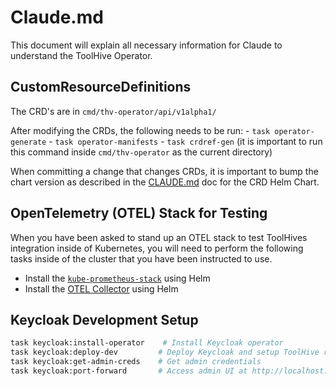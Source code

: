 # Claude.md

This document will explain all necessary information for Claude to understand the ToolHive Operator.

## CustomResourceDefinitions

The CRD's are in `cmd/thv-operator/api/v1alpha1/`

After modifying the CRDs, the following needs to be run:
    - `task operator-generate`
    - `task operator-manifests`
    - `task crdref-gen` (it is important to run this command inside `cmd/thv-operator` as the current directory)

When committing a change that changes CRDs, it is important to bump the chart version as described in the [CLAUDE.md](../../deploy/charts/operator-crds/CLAUDE.md#bumping-crd-chart) doc for the CRD Helm Chart.

## OpenTelemetry (OTEL) Stack for Testing

When you have been asked to stand up an OTEL stack to test ToolHives integration inside of Kubernetes, you will need to perform the following tasks inside of the cluster that you have been instructed to use.

- Install the [`kube-prometheus-stack`](https://github.com/prometheus-community/helm-charts/tree/main/charts/kube-prometheus-stack) using Helm
- Install the [OTEL Collector](https://opentelemetry.io/docs/platforms/kubernetes/helm/collector/) using Helm 

## Keycloak Development Setup

```bash
task keycloak:install-operator    # Install Keycloak operator
task keycloak:deploy-dev         # Deploy Keycloak and setup ToolHive realm  
task keycloak:get-admin-creds    # Get admin credentials
task keycloak:port-forward       # Access admin UI at http://localhost:8080
```
